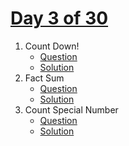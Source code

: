 # [Day 3 of 30](https://www.hackerrank.com/contests/day-3-of-30/challenges "Day 3 of 30 contest link")

1. Count Down!
   - [Question](https://www.hackerrank.com/contests/day-3-of-30/challenges/find-me-1-6 "Count Down!")
   - [Solution](count%20down.py "Solution")
2. Fact Sum
   - [Question](https://www.hackerrank.com/contests/day-3-of-30/challenges/fact-sum "Fact Sum")
   - [Solution](fact%20sum.py "Solution")
3. Count Special Number
   - [Question](https://www.hackerrank.com/contests/day-3-of-30/challenges/count-special-number "Count Special Number")
   - [Solution](count%20special%20number.py "Solution")